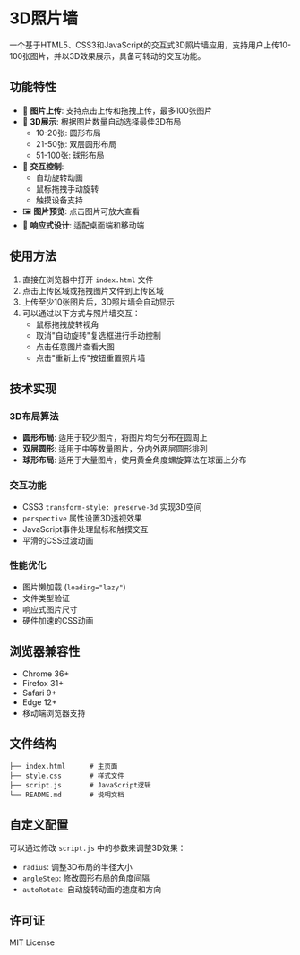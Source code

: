 # 3D照片墙

一个基于HTML5、CSS3和JavaScript的交互式3D照片墙应用，支持用户上传10-100张图片，并以3D效果展示，具备可转动的交互功能。

## 功能特性

- 📸 **图片上传**: 支持点击上传和拖拽上传，最多100张图片
- 🎨 **3D展示**: 根据图片数量自动选择最佳3D布局
  - 10-20张: 圆形布局
  - 21-50张: 双层圆形布局  
  - 51-100张: 球形布局
- 🔄 **交互控制**: 
  - 自动旋转动画
  - 鼠标拖拽手动旋转
  - 触摸设备支持
- 🖼️ **图片预览**: 点击图片可放大查看
- 📱 **响应式设计**: 适配桌面端和移动端

## 使用方法

1. 直接在浏览器中打开 `index.html` 文件
2. 点击上传区域或拖拽图片文件到上传区域
3. 上传至少10张图片后，3D照片墙会自动显示
4. 可以通过以下方式与照片墙交互：
   - 鼠标拖拽旋转视角
   - 取消"自动旋转"复选框进行手动控制
   - 点击任意图片查看大图
   - 点击"重新上传"按钮重置照片墙

## 技术实现

### 3D布局算法

- **圆形布局**: 适用于较少图片，将图片均匀分布在圆周上
- **双层圆形**: 适用于中等数量图片，分内外两层圆形排列
- **球形布局**: 适用于大量图片，使用黄金角度螺旋算法在球面上分布

### 交互功能

- CSS3 `transform-style: preserve-3d` 实现3D空间
- `perspective` 属性设置3D透视效果
- JavaScript事件处理鼠标和触摸交互
- 平滑的CSS过渡动画

### 性能优化

- 图片懒加载 (`loading="lazy"`)
- 文件类型验证
- 响应式图片尺寸
- 硬件加速的CSS动画

## 浏览器兼容性

- Chrome 36+
- Firefox 31+
- Safari 9+
- Edge 12+
- 移动端浏览器支持

## 文件结构

```
├── index.html      # 主页面
├── style.css       # 样式文件
├── script.js       # JavaScript逻辑
└── README.md       # 说明文档
```

## 自定义配置

可以通过修改 `script.js` 中的参数来调整3D效果：

- `radius`: 调整3D布局的半径大小
- `angleStep`: 修改圆形布局的角度间隔
- `autoRotate`: 自动旋转动画的速度和方向

## 许可证

MIT License
